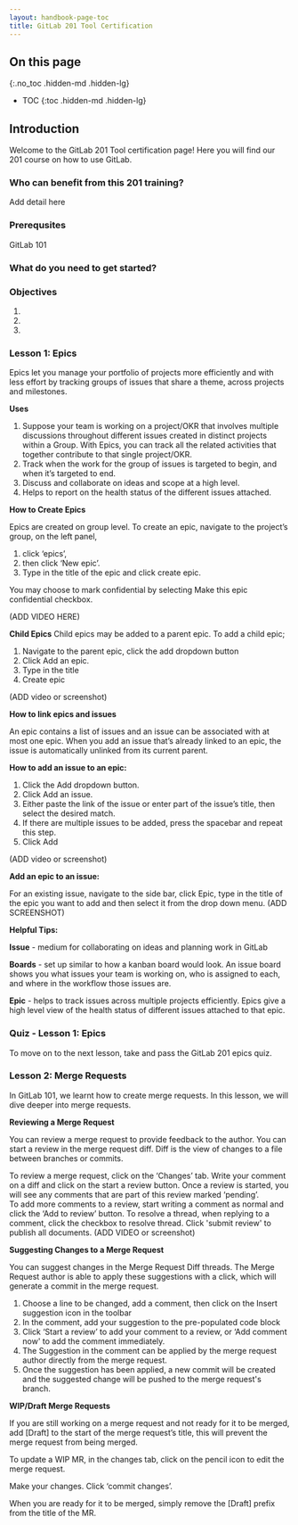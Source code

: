 ```yaml
---
layout: handbook-page-toc
title: GitLab 201 Tool Certification
---
```


## On this page
{:.no_toc .hidden-md .hidden-lg}

- TOC
{:toc .hidden-md .hidden-lg}

## Introduction

Welcome to the GitLab 201 Tool certification page! Here you will find our 201 course on how to use GitLab.

### Who can benefit from this 201 training?

Add detail here 

### Prerequsites

GitLab 101 

### What do you need to get started?

### Objectives
1.
1.
1.

### Lesson 1: Epics
Epics let you manage your portfolio of projects more efficiently and with less effort by tracking groups of issues that share a theme, across projects and milestones. 

**Uses**

1. Suppose your team is working on a project/OKR that involves multiple discussions throughout different issues created in distinct projects within a Group.  With Epics, you can track all the related activities that together contribute to that single project/OKR.
1. Track when the work for the group of issues is targeted to begin, and when it’s targeted to end. 
1. Discuss and collaborate on ideas and scope at a high level.  
1. Helps to report on the health status of the different issues attached.

**How to Create Epics**

Epics are created on group level. To create an epic, navigate to the project’s group, on the left panel,
 
1. click ‘epics’, 
1. then click ‘New epic’. 
1. Type in the title of the epic and click create epic.

You may choose to mark confidential by selecting Make this epic confidential checkbox.

(ADD VIDEO HERE) 

**Child Epics**
Child epics may be added to a parent epic.  To add a child epic;

1. Navigate to the parent epic, click the add dropdown button
1. Click Add an epic.
1. Type in the title
1. Create epic

(ADD video or screenshot)

**How to link epics and issues**

An epic contains a list of issues and an issue can be associated with at most one epic. When you add an issue that’s already linked to an epic, the issue is automatically unlinked from its current parent.

**How to add an issue to an epic:**

1. Click the Add dropdown button.
1. Click Add an issue.
1. Either paste the link of the issue or enter part of the issue’s title, then select the desired match.
1. If there are multiple issues to be added, press the spacebar and repeat this step. 
1. Click Add

(ADD video or screenshot)

**Add an epic to an issue:**

For an existing issue, navigate to the side bar, click Epic, type in the title of the epic you want to add and then select it from the drop down menu. 
(ADD SCREENSHOT) 

**Helpful Tips:**

**Issue** - medium for collaborating on ideas and planning work in GitLab

**Boards** - set up similar to how a kanban board would look.  An issue board shows you what issues your team is working on, who is assigned to each, and where in the workflow those issues are.

**Epic** - helps to track issues across multiple projects efficiently.  Epics give a high level view of the health status of different issues attached to that epic.

### Quiz - Lesson 1: Epics

To move on to the next lesson, take and pass the GitLab 201 epics quiz.

### Lesson 2: Merge Requests

In GitLab 101, we learnt how to create merge requests.  In this lesson, we will dive deeper into merge requests. 

**Reviewing a Merge Request**

You can review a merge request to provide feedback to the author. You can start a review in the merge request diff. Diff is the view of changes to a file between branches or commits.

To review a merge request, click on the ‘Changes’ tab.
Write your comment on a diff and click on the start a review button.
Once a review is started, you will see any comments that are part of this review marked ‘pending’.  
To add more comments to a review, start writing a comment as normal and click the ‘Add to review’ button.
To resolve a thread, when replying to a comment, click the checkbox to resolve thread. 
Click 'submit review' to publish all documents.
(ADD VIDEO or screenshot)

**Suggesting Changes to a Merge Request**

You can suggest changes in the Merge Request Diff threads.  The Merge Request author is able to apply these suggestions with a click, which will generate a commit in the merge request.

1. Choose a line to be changed, add a comment, then click on the Insert suggestion icon in the toolbar
1. In the comment, add your suggestion to the pre-populated code block
1. Click ‘Start a review’ to add your comment to a review, or ‘Add comment now' to add the comment immediately.
1. The Suggestion in the comment can be applied by the merge request author directly from the merge request.
1. Once the suggestion has been applied, a new commit will be created and the suggested change will be pushed to the merge request's branch.  

**WIP/Draft Merge Requests**

If you are still working on a merge request and not ready for it to be merged, add [Draft] to the start of the merge request’s title, this will prevent the merge request from being merged.

To update a WIP MR, in the changes tab, click on the pencil icon to edit the merge request.

Make your changes.  Click ‘commit changes’.

When you are ready for it to be merged, simply remove the [Draft] prefix from the title of the MR.








